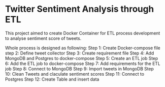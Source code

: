 # Twitter Sentiment Analysis through ETL
This project aimed to create Docker Container for ETL process development to analyse sentiment score of tweets. 

Whole process is designed as following:
  Step 1: Create Docker-compose file
  step 2: Define tweet collector
  Step 3: Create requirement file
  Step 4: Add MongoDB and Postgres to docker-compose
  Step 5: Create an ETL job
  Step 6: Add the ETL job to docker-compose
  Step 7: Add requirements for the ETL job
  Step 8: Connect to MongoDB
  Step 9: Import tweets in MongoDB
  Step 10: Clean Tweets and claculate sentiment scores
  Step 11: Connect to Postgres
  Step 12: Create Table and insert data
